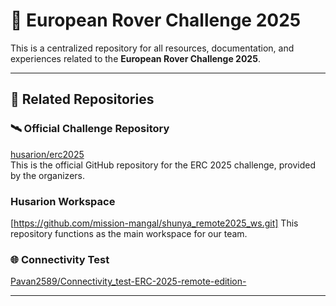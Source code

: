 # 🚀 European Rover Challenge 2025 

This is a centralized repository for all resources, documentation, and experiences related to the **European Rover Challenge 2025**.

---

## 🔗 Related Repositories

### 🛰️ Official Challenge Repository  
[husarion/erc2025](https://github.com/husarion/erc2025.git)  
This is the official GitHub repository for the ERC 2025 challenge, provided by the organizers.

### Husarion Workspace
[https://github.com/mission-mangal/shunya_remote2025_ws.git]
This repository functions as the main workspace for our team.

### 🌐 Connectivity Test
[Pavan2589/Connectivity_test-ERC-2025-remote-edition-](https://github.com/Pavan2589/Connectivity_test-ERC-2025-remote-edition-.git)  

---
